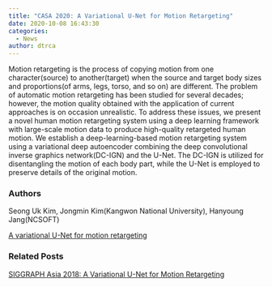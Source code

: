 ```yaml
---
title: "CASA 2020: A Variational U-Net for Motion Retargeting"
date: 2020-10-08 16:43:30
categories:
  - News
author: dtrca
---
```


Motion retargeting is the process of copying motion from one character(source) to another(target) when the source and target body sizes and proportions(of arms, legs, torso, and so on) are different. The problem of automatic motion retargeting has been studied for several decades; however, the motion quality obtained with the application of current approaches is on occasion unrealistic. To address these issues, we present a novel human motion retargeting system using a deep learning framework with large-scale motion data to produce high-quality retargeted human motion. We establish a deep-learning-based motion retargeting system using a variational deep autoencoder combining the deep convolutional inverse graphics network(DC-IGN) and the U-Net. The DC-IGN is utilized for disentangling the motion of each body part, while the U-Net is employed to preserve details of the original motion.

### Authors

Seong Uk Kim, Jongmin Kim(Kangwon National University), Hanyoung Jang(NCSOFT)

[A variational U-Net for motion retargeting](/papers/CAVW_A_Variational_U_Net_for_Motion_Retargeting.pdf)

### Related Posts

[SIGGRAPH Asia 2018: A Variational U-Net for Motion Retargeting](https://nc-moai.github.io/news/Variational_U-Net/)